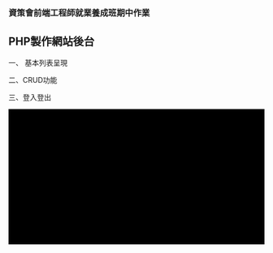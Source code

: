 ### 資策會前端工程師就業養成班期中作業  
## PHP製作網站後台  

  一、 基本列表呈現  

  二、CRUD功能   
  
  三、登入登出  

  ![image](https://github.com/yhn2983/php_list/blob/main/loginout.gif)
